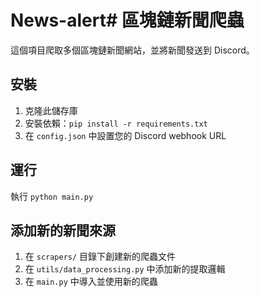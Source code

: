 # News-alert# 區塊鏈新聞爬蟲

這個項目爬取多個區塊鏈新聞網站，並將新聞發送到 Discord。

## 安裝

1. 克隆此儲存庫
2. 安裝依賴：`pip install -r requirements.txt`
3. 在 `config.json` 中設置您的 Discord webhook URL

## 運行

執行 `python main.py`

## 添加新的新聞來源

1. 在 `scrapers/` 目錄下創建新的爬蟲文件
2. 在 `utils/data_processing.py` 中添加新的提取邏輯
3. 在 `main.py` 中導入並使用新的爬蟲